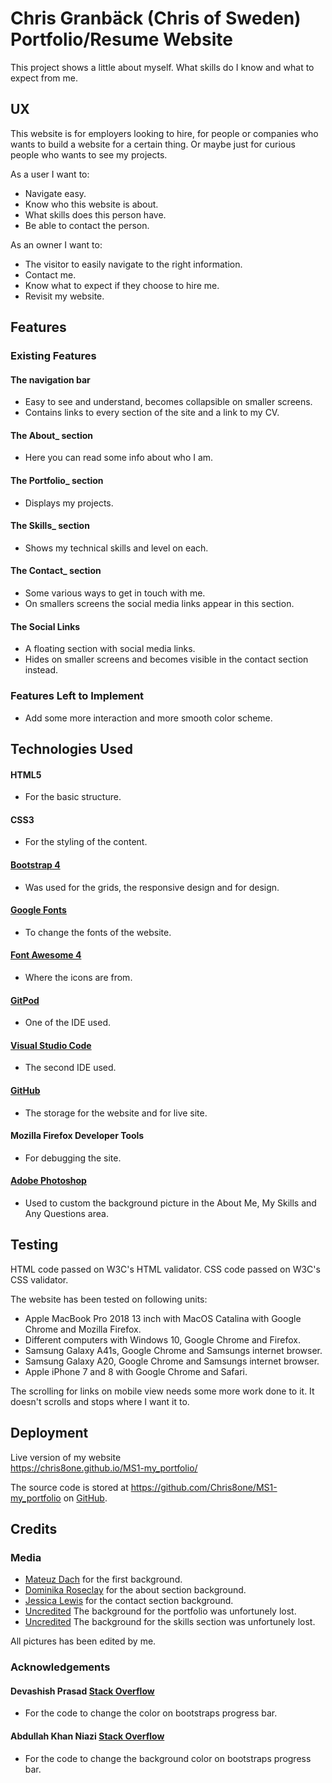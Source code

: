 # Chris Granbäck (Chris of Sweden) Portfolio/Resume Website

This project shows a little about myself.
What skills do I know and what to expect from me.

## UX

This website is for employers looking to hire, for people or companies who wants to build a website for a certain thing.
Or maybe just for curious people who wants to see my projects.

As a user I want to:

- Navigate easy.
- Know who this website is about.
- What skills does this person have.
- Be able to contact the person.

As an owner I want to:

- The visitor to easily navigate to the right information.
- Contact me.
- Know what to expect if they choose to hire me.
- Revisit my website.

## Features

### Existing Features

#### The navigation bar

- Easy to see and understand, becomes collapsible on smaller screens.
- Contains links to every section of the site and a link to my CV.

#### The About\_ section

- Here you can read some info about who I am.

#### The Portfolio\_ section

- Displays my projects.

#### The Skills\_ section

- Shows my technical skills and level on each.

#### The Contact\_ section

- Some various ways to get in touch with me.
- On smallers screens the social media links appear in this section.

#### The Social Links

- A floating section with social media links.
- Hides on smaller screens and becomes visible in the contact section instead.

### Features Left to Implement

- Add some more interaction and more smooth color scheme.

## Technologies Used

#### HTML5

- For the basic structure.

#### CSS3

- For the styling of the content.

#### [Bootstrap 4](https://getbootstrap.com/)

- Was used for the grids, the responsive design and for design.

#### [Google Fonts](https://fonts.google.com/)

- To change the fonts of the website.

#### [Font Awesome 4](https://fontawesome.com/v4.7.0/)

- Where the icons are from.

#### [GitPod](https://gitpod.io/)

- One of the IDE used.

#### [Visual Studio Code](https://code.visualstudio.com/)

- The second IDE used.

#### [GitHub](https://github.com/)

- The storage for the website and for live site.

#### Mozilla Firefox Developer Tools

- For debugging the site.

#### [Adobe Photoshop](https://www.adobe.com/Photoshop)

- Used to custom the background picture in the About Me, My Skills and Any Questions area.

## Testing

HTML code passed on W3C's HTML validator.
CSS code passed on W3C's CSS validator.

The website has been tested on following units:

- Apple MacBook Pro 2018 13 inch with MacOS Catalina with Google Chrome and Mozilla Firefox.
- Different computers with Windows 10, Google Chrome and Firefox.
- Samsung Galaxy A41s, Google Chrome and Samsungs internet browser.
- Samsung Galaxy A20, Google Chrome and Samsungs internet browser.
- Apple iPhone 7 and 8 with Google Chrome and Safari.

The scrolling for links on mobile view needs some more work done to it.
It doesn't scrolls and stops where I want it to.

## Deployment

Live version of my website<br>
<https://chris8one.github.io/MS1-my_portfolio/>

The source code is stored at <https://github.com/Chris8one/MS1-my_portfolio> on [GitHub](https://github.com/).

## Credits

### Media

- [Mateuz Dach](https://www.pexels.com/sv-se/@mateusz-dach-99805) for the first background.
- [Dominika Roseclay](https://www.pexels.com/sv-se/@punchbrandstock) for the about section background.
- [Jessica Lewis](https://www.pexels.com/sv-se/@thepaintedsquare) for the contact section background.
- [Uncredited](htps://www.pexels.com) The background for the portfolio was unfortunely lost.
- [Uncredited](https://www.google.com) The background for the skills section was unfortunely lost.

All pictures has been edited by me.

### Acknowledgements

#### Devashish Prasad [Stack Overflow](https://stackoverflow.com/questions/26219670/how-can-i-change-color-of-bootstrap-progress-bar-with-custom-color)

- For the code to change the color on bootstraps progress bar.

#### Abdullah Khan Niazi [Stack Overflow](https://stackoverflow.com/questions/23140484/change-bootstrap-progress-bar-background-not-the-bar-but-the-bars-background)

- For the code to change the background color on bootstraps progress bar.
